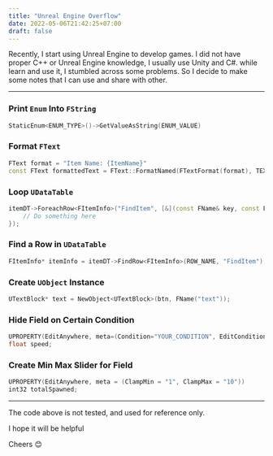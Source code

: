 ```yaml
---
title: "Unreal Engine Overflow"
date: 2022-05-06T21:42:25+07:00
draft: false
---
```


Recently, I start using Unreal Engine to develop games. I did not have proper C++ or Unreal Engine knowledge, I usually use Unity and C#. while learn and use it, I stumbled across some problems. So I decide to make some notes that I can use and share with other.

---

### Print `Enum` Into `FString`

```cpp
StaticEnum<ENUM_TYPE>()->GetValueAsString(ENUM_VALUE)
```

### Format `FText`

```cpp
FText format = "Item Name: {ItemName}"
const FText formattedText = FText::FormatNamed(FTextFormat(format), TEXT("ItemName"), itemName);
```

### Loop `UDataTable`

```cpp
itemDT->ForeachRow<FItemInfo>("FindItem", [&](const FName& key, const FItemInfo& item) {
    // Do something here
});
```

### Find a Row in `UDataTable`

```cpp
FItemInfo* itemInfo = itemDT->FindRow<FItemInfo>(ROW_NAME, "FindItem");
```

### Create `UObject` Instance

```cpp
UTextBlock* text = NewObject<UTextBlock>(btn, FName("text"));
```

### Hide Field on Certain Condition

```cpp
UPROPERTY(EditAnywhere, meta=(Condition="YOUR_CONDITION", EditConditionHides))
float speed;
```

### Create Min Max Slider for Field

```cpp
UPROPERTY(EditAnywhere, meta = (ClampMin = "1", ClampMax = "10"))
int32 totalSpawned;
```

---

The code above is not tested, and used for reference only. 

I hope it will be helpful

Cheers 😊
